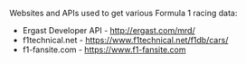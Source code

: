 Websites and APIs used to get various Formula 1 racing data:
- Ergast Developer API - http://ergast.com/mrd/
- f1technical.net - https://www.f1technical.net/f1db/cars/
- f1-fansite.com - https://www.f1-fansite.com
